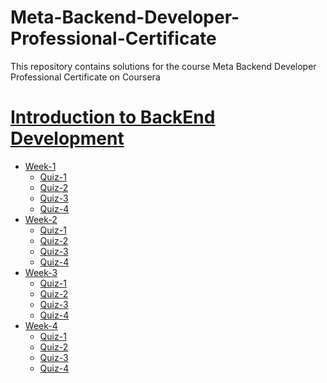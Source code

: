 # Meta-Backend-Developer-Professional-Certificate
This repository contains solutions for the course Meta Backend Developer Professional Certificate on Coursera
<br>
<h1><a href="(https://github.com/Stiwari28/Meta-Backend-Developer-Professional-Certificate/tree/main/Course-1)">Introduction to BackEnd Development</a></h1>
<ul>
  <li><a href="[Course-1](https://github.com/Stiwari28/Meta-Backend-Developer-Professional-Certificate/tree/main/Course-1/Week%201)">Week-1</a>
    <ul>
      <li><a href="Course-1">Quiz-1</a></li>
      <li><a href="Course-1">Quiz-2</a></li>
      <li><a href="Course-1">Quiz-3</a></li>
      <li><a href="Course-1">Quiz-4</a></li>
    </ul>
  </li>
 <li><a href="Course-1">Week-2</a>
    <ul>
      <li><a href="Course-1">Quiz-1</a></li>
      <li><a href="Course-1">Quiz-2</a></li>
      <li><a href="Course-1">Quiz-3</a></li>
      <li><a href="Course-1">Quiz-4</a></li>
    </ul>
  </li>
  <li><a href="Course-1">Week-3</a>
    <ul>
      <li><a href="Course-1">Quiz-1</a></li>
      <li><a href="Course-1">Quiz-2</a></li>
      <li><a href="Course-1">Quiz-3</a></li>
      <li><a href="Course-1">Quiz-4</a></li>
    </ul>
  </li>
  <li><a href="Course-1">Week-4</a>
    <ul>
      <li><a href="Course-1">Quiz-1</a></li>
      <li><a href="Course-1">Quiz-2</a></li>
      <li><a href="Course-1">Quiz-3</a></li>
      <li><a href="Course-1">Quiz-4</a></li>
    </ul>
  </li>
</ul>
